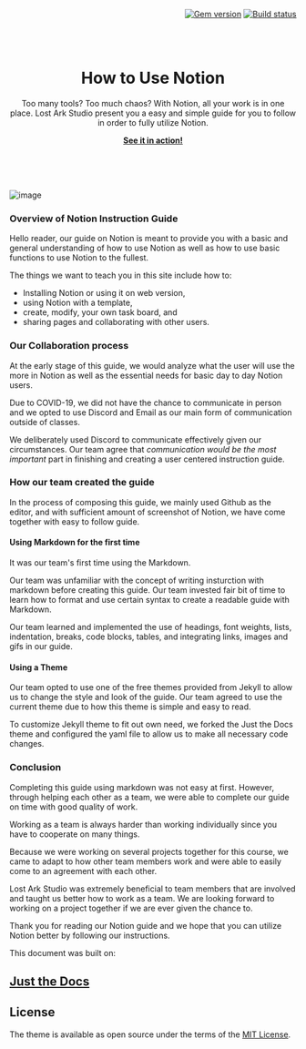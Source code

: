 <p align="right">
    <a href="https://badge.fury.io/rb/just-the-docs"><img src="https://badge.fury.io/rb/just-the-docs.svg" alt="Gem version"></a> <a href="https://github.com/just-the-docs/just-the-docs/actions?query=workflow%3A%22main+branch+CI%22"><img src="https://github.com/just-the-docs/just-the-docs/workflows/main%20branch%20CI/badge.svg" alt="Build status"></a>
</p>
<br><br>
<p align="center">
    <h1 align="center">How to Use Notion</h1>
    <p align="center">Too many tools? Too much chaos? With Notion, all your work is in one place. Lost Ark Studio present you a easy and simple guide for you to follow in order to fully utilize Notion.</p>
    <p align="center"><strong><a href="https://ws111994.github.io/lost-ark-studio/">See it in action!</a></strong></p>
    <br><br><br>
</p>

![image](https://user-images.githubusercontent.com/90341253/161979500-2bfeb83a-b4c1-4b29-b679-d45496c8a4ae.png)

### Overview of Notion Instruction Guide

Hello reader, our guide on Notion is meant to provide you with a basic and general understanding of how to use Notion as well as how to use basic functions to use Notion to the fullest.

The things we want to teach you in this site include how to:
- Installing Notion or using it on web version,
- using Notion with a template,
- create, modify, your own task board, and
- sharing pages and collaborating with other users.

### Our Collaboration process

At the early stage of this guide, we would analyze what the user will use the more in Notion as well as the essential needs for basic day to day Notion users.

Due to COVID-19, we did not have the chance to communicate in person and we opted to use Discord and Email as our main form of communication outside of classes.

We deliberately used Discord to communicate effectively given our circumstances. Our team agree that _communication would be the most important_ part in finishing and creating a user centered instruction guide.

### How our team created the guide
In the process of composing this guide, we mainly used Github as the editor, and with sufficient amount of screenshot of Notion, we have come together with easy to follow guide.

#### Using Markdown for the first time

It was our team's first time using the Markdown. 

Our team was unfamiliar with the concept of writing insturction with markdown before creating this guide. Our team invested fair bit of time to learn how to format and use certain syntax to create a readable guide with Markdown.

Our team learned and implemented the use of headings, font weights, lists, indentation, breaks, code blocks, tables, and integrating links, images and gifs in our guide.

#### Using a Theme

Our team opted to use one of the free themes provided from Jekyll to allow us to change the style and look of the guide. Our team agreed to use the current theme due to how this theme is simple and easy to read.

To customize Jekyll theme to fit out own need, we forked the Just the Docs theme and configured the yaml file to allow us to make all necessary code changes.

### Conclusion
Completing this guide using markdown was not easy at first. 
However, through helping each other as a team, we were able to complete our guide on time with good quality of work.

Working as a team is always harder than working individually since you have to cooperate on many things.

Because we were working on several projects together for this course, 
we came to adapt to how other team members work and were able to easily come to an agreement with each other.

Lost Ark Studio was extremely beneficial to team members that are involved and taught us better how to work as a team. 
We are looking forward to working on a project together if we are ever given the chance to.

Thank you for reading our Notion guide and we hope that you can utilize Notion better by following our instructions.

This document was built on: <a href="https://github.com/pmarsceill/just-the-docs"><h2>Just the Docs</h2></a>


## License

The theme is available as open source under the terms of the [MIT License](http://opensource.org/licenses/MIT).
